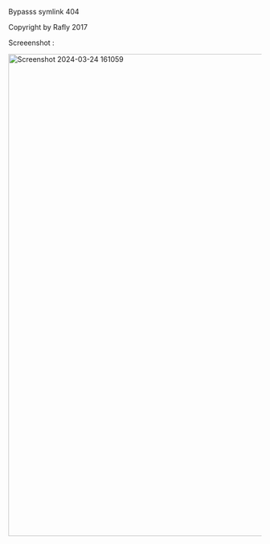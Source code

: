 Bypasss symlink 404

Copyright by Rafly 2017

Screeenshot :


<img width="960" alt="Screenshot 2024-03-24 161059" src="https://github.com/Rafly1337/bypasss404/assets/73608587/460b7b0a-deda-4d09-9826-8e29ff6881f4">
